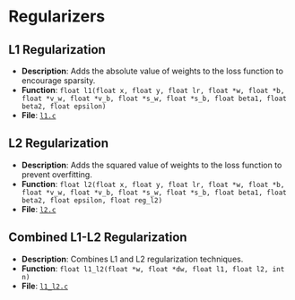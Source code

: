 # Regularizers

## L1 Regularization
- **Description**: Adds the absolute value of weights to the loss function to encourage sparsity.
- **Function**: `float l1(float x, float y, float lr, float *w, float *b, float *v_w, float *v_b, float *s_w, float *s_b, float beta1, float beta2, float epsilon)`
- **File**: [`l1.c`](https://github.com/jaywyawhare/C-ML/tree/master/src/Regularizers/l1.c)

## L2 Regularization
- **Description**: Adds the squared value of weights to the loss function to prevent overfitting.
- **Function**: `float l2(float x, float y, float lr, float *w, float *b, float *v_w, float *v_b, float *s_w, float *s_b, float beta1, float beta2, float epsilon, float reg_l2)`
- **File**: [`l2.c`](https://github.com/jaywyawhare/C-ML/tree/master/src/Regularizers/l2.c)

## Combined L1-L2 Regularization
- **Description**: Combines L1 and L2 regularization techniques.
- **Function**: `float l1_l2(float *w, float *dw, float l1, float l2, int n)`
- **File**: [`l1_l2.c`](https://github.com/jaywyawhare/C-ML/tree/master/src/Regularizers/l1_l2.c)
